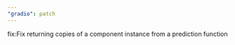 ```yaml
---
"gradio": patch
---
```


fix:Fix returning copies of a component instance from a prediction function
